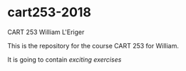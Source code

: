 # cart253-2018
CART 253 William L'Eriger

This is the repository for the course CART 253 for William.

It is going to contain _exciting exercises_
